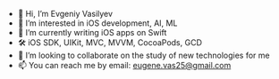 - 👋 Hi, I’m Evgeniy Vasilyev
- 👀 I’m interested in iOS development, AI, ML
- 🌱 I’m currently writing iOS apps on Swift
- 🛠 iOS SDK, UIKit, MVC, MVVM, CocoaPods, GCD
- 💞️ I’m looking to collaborate on the study of new technologies for me
- 📫 You can reach me by email: eugene.vas25@gmail.com

<!---
eugenevas/eugenevas is a ✨ special ✨ repository because its `README.md` (this file) appears on your GitHub profile.
You can click the Preview link to take a look at your changes.
--->
